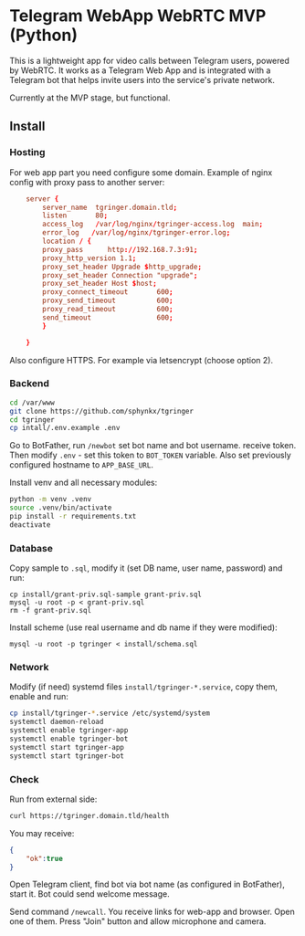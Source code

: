 # Telegram WebApp WebRTC MVP (Python)
This is a lightweight app for video calls between Telegram users, powered by WebRTC. It works as a Telegram Web App and is integrated with a Telegram bot that helps invite users into the service's private network.

Currently at the MVP stage, but functional.


## Install

### Hosting
For web app part you need configure some domain. Example of nginx config with proxy pass to another server:
```conf
    server {
        server_name  tgringer.domain.tld;
        listen       80;
        access_log   /var/log/nginx/tgringer-access.log  main;
        error_log   /var/log/nginx/tgringer-error.log;
        location / {
        proxy_pass      http://192.168.7.3:91;
        proxy_http_version 1.1;
        proxy_set_header Upgrade $http_upgrade;
        proxy_set_header Connection "upgrade";
        proxy_set_header Host $host;
        proxy_connect_timeout       600;
        proxy_send_timeout          600;
        proxy_read_timeout          600;
        send_timeout                600;
        }

	}
```
Also configure HTTPS. For example via letsencrypt (choose option 2).


### Backend
```bash
cd /var/www
git clone https://github.com/sphynkx/tgringer
cd tgringer
cp intall/.env.example .env
```
Go to BotFather, run `/newbot` set bot name and bot username. receive token. Then modify `.env` - set this token to `BOT_TOKEN` variable. Also set previously configured hostname to `APP_BASE_URL`.

Install venv and all necessary modules:
```bash
python -m venv .venv
source .venv/bin/activate
pip install -r requirements.txt
deactivate
```


### Database
Copy sample to `.sql`, modify it (set DB name, user name, password) and run:
```
cp install/grant-priv.sql-sample grant-priv.sql
mysql -u root -p < grant-priv.sql
rm -f grant-priv.sql
```

Install scheme (use real username and db name if they were modified):
```
mysql -u root -p tgringer < install/schema.sql
```


### Network
Modify (if need) systemd files `install/tgringer-*.service`, copy them, enable and run:
```bash
cp install/tgringer-*.service /etc/systemd/system
systemctl daemon-reload
systemctl enable tgringer-app
systemctl enable tgringer-bot
systemctl start tgringer-app
systemctl start tgringer-bot

```

### Check
Run from external side:
```bash
curl https://tgringer.domain.tld/health
```
You may receive:
```json
{
	"ok":true
}
```
Open Telegram client, find bot via bot name (as configured in BotFather), start it. Bot could send welcome message. 

Send command `/newcall`. You receive links for web-app and browser. Open one of them. Press "Join" button and allow microphone and camera. 


